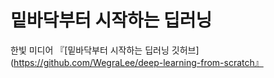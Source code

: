 # 밑바닥부터 시작하는 딥러닝

한빛 미디어 『[밑바닥부터 시작하는 딥러닝 깃허브](https://github.com/WegraLee/deep-learning-from-scratch』<br>

